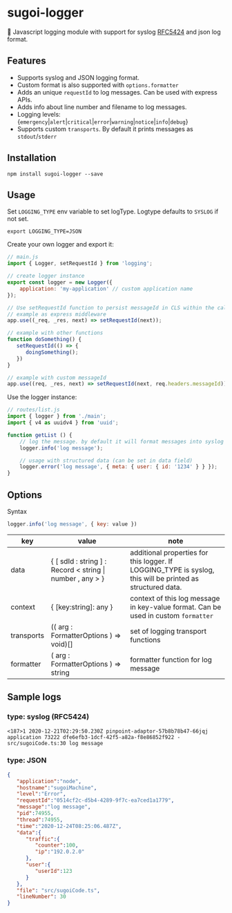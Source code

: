# sugoi-logger

📝 Javascript logging module with support for syslog [RFC5424](https://tools.ietf.org/html/rfc5424) and json log format.

## Features
- Supports syslog and JSON logging format. 
- Custom format is also supported with `options.formatter`
- Adds an unique `requestId` to log messages. Can be used with express APIs.
- Adds info about line number and filename to log messages.
- Logging levels: {`emergency`|`alert`|`critical`|`error`|`warning`|`notice`|`info`|`debug`}
- Supports custom `transports`. By default it prints messages as `stdout`/`stderr`

## Installation

```
npm install sugoi-logger --save
```

## Usage

Set `LOGGING_TYPE` env variable to set logType.
Logtype defaults to `SYSLOG` if not set.

```
export LOGGING_TYPE=JSON
```

Create your own logger and export it:

```js
// main.js
import { Logger, setRequestId } from 'logging';

// create logger instance 
export const logger = new Logger({
    application: 'my-application' // custom application name
});

// Use setRequestId function to persist messageId in CLS within the callback function. Logger will pick up the context from this.
// example as express middleware
app.use((_req, _res, next) => setRequestId(next));

// example with other functions
function doSomething() {
   setRequestId(() => {
      doingSomething();
   })
}

// example with custom messageId
app.use((req, _res, next) => setRequestId(next, req.headers.messageId));

```

Use the logger instance:

```js
// routes/list.js
import { logger } from './main';
import { v4 as uuidv4 } from 'uuid';

function getList () {
    // log the message. by default it will format messages into syslog RFC5424 and prints it in stdout
    logger.info('log message');

    // usage with structured data (can be set in data field)
    logger.error('log message', { meta: { user: { id: '1234' } } });
}
```

## Options

Syntax

```js
logger.info('log message', { key: value })
```

| key        | value                                                                  | note                                                                                                       |
|------------|------------------------------------------------------------------------|------------------------------------------------------------------------------------------------------------|
| data       | {     [ sdId :   string ] :   Record < string   \|   number ,  any > } | additional properties for this logger. If LOGGING_TYPE is syslog, this will be printed as structured data. |
| context    | { [key:string]: any }                                                  | context of this log message in key-value format. Can be used in custom `formatter`                         |
| transports | (( arg :   FormatterOptions )   =>   void)[]                           | set of logging transport functions                                                                         |
| formatter  | ( arg :   FormatterOptions )   =>   string                             | formatter function for log message                                                                         |

## Sample logs

### type: syslog (RFC5424)

```
<187>1 2020-12-21T02:29:50.230Z pinpoint-adaptor-57b8b78b47-66jqj application 73222 dfe6efb3-1dcf-42f5-a82a-f8e86852f922 - src/sugoiCode.ts:30 log message
```

### type: JSON

```json
{
   "application":"node",
   "hostname":"sugoiMachine",
   "level":"Error",
   "requestId":"0514cf2c-d5b4-4289-9f7c-ea7ced1a1779",
   "message":"log message",
   "pid":74955,
   "thread":74955,
   "time":"2020-12-24T08:25:06.487Z",
   "data":{
      "traffic":{
         "counter":100,
         "ip":"192.0.2.0"
      },
      "user":{
         "userId":123
      }
   },
   "file": "src/sugoiCode.ts",
   "lineNumber": 30
}
```